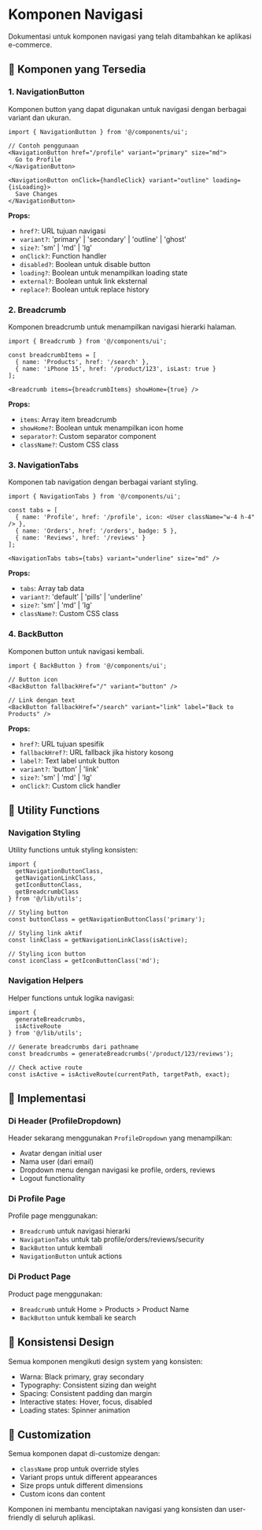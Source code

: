 # Komponen Navigasi

Dokumentasi untuk komponen navigasi yang telah ditambahkan ke aplikasi e-commerce.

## 🧭 Komponen yang Tersedia

### 1. NavigationButton
Komponen button yang dapat digunakan untuk navigasi dengan berbagai variant dan ukuran.

```tsx
import { NavigationButton } from '@/components/ui';

// Contoh penggunaan
<NavigationButton href="/profile" variant="primary" size="md">
  Go to Profile
</NavigationButton>

<NavigationButton onClick={handleClick} variant="outline" loading={isLoading}>
  Save Changes
</NavigationButton>
```

**Props:**
- `href?`: URL tujuan navigasi
- `variant?`: 'primary' | 'secondary' | 'outline' | 'ghost'
- `size?`: 'sm' | 'md' | 'lg'
- `onClick?`: Function handler
- `disabled?`: Boolean untuk disable button
- `loading?`: Boolean untuk menampilkan loading state
- `external?`: Boolean untuk link eksternal
- `replace?`: Boolean untuk replace history

### 2. Breadcrumb
Komponen breadcrumb untuk menampilkan navigasi hierarki halaman.

```tsx
import { Breadcrumb } from '@/components/ui';

const breadcrumbItems = [
  { name: 'Products', href: '/search' },
  { name: 'iPhone 15', href: '/product/123', isLast: true }
];

<Breadcrumb items={breadcrumbItems} showHome={true} />
```

**Props:**
- `items`: Array item breadcrumb
- `showHome?`: Boolean untuk menampilkan icon home
- `separator?`: Custom separator component
- `className?`: Custom CSS class

### 3. NavigationTabs
Komponen tab navigation dengan berbagai variant styling.

```tsx
import { NavigationTabs } from '@/components/ui';

const tabs = [
  { name: 'Profile', href: '/profile', icon: <User className="w-4 h-4" /> },
  { name: 'Orders', href: '/orders', badge: 5 },
  { name: 'Reviews', href: '/reviews' }
];

<NavigationTabs tabs={tabs} variant="underline" size="md" />
```

**Props:**
- `tabs`: Array tab data
- `variant?`: 'default' | 'pills' | 'underline'
- `size?`: 'sm' | 'md' | 'lg'
- `className?`: Custom CSS class

### 4. BackButton
Komponen button untuk navigasi kembali.

```tsx
import { BackButton } from '@/components/ui';

// Button icon
<BackButton fallbackHref="/" variant="button" />

// Link dengan text
<BackButton fallbackHref="/search" variant="link" label="Back to Products" />
```

**Props:**
- `href?`: URL tujuan spesifik
- `fallbackHref?`: URL fallback jika history kosong
- `label?`: Text label untuk button
- `variant?`: 'button' | 'link'
- `size?`: 'sm' | 'md' | 'lg'
- `onClick?`: Custom click handler

## 🎨 Utility Functions

### Navigation Styling
Utility functions untuk styling konsisten:

```tsx
import { 
  getNavigationButtonClass,
  getNavigationLinkClass,
  getIconButtonClass,
  getBreadcrumbClass
} from '@/lib/utils';

// Styling button
const buttonClass = getNavigationButtonClass('primary');

// Styling link aktif
const linkClass = getNavigationLinkClass(isActive);

// Styling icon button
const iconClass = getIconButtonClass('md');
```

### Navigation Helpers
Helper functions untuk logika navigasi:

```tsx
import { 
  generateBreadcrumbs,
  isActiveRoute 
} from '@/lib/utils';

// Generate breadcrumbs dari pathname
const breadcrumbs = generateBreadcrumbs('/product/123/reviews');

// Check active route
const isActive = isActiveRoute(currentPath, targetPath, exact);
```

## 📱 Implementasi

### Di Header (ProfileDropdown)
Header sekarang menggunakan `ProfileDropdown` yang menampilkan:
- Avatar dengan initial user
- Nama user (dari email)
- Dropdown menu dengan navigasi ke profile, orders, reviews
- Logout functionality

### Di Profile Page
Profile page menggunakan:
- `Breadcrumb` untuk navigasi hierarki
- `NavigationTabs` untuk tab profile/orders/reviews/security
- `BackButton` untuk kembali
- `NavigationButton` untuk actions

### Di Product Page
Product page menggunakan:
- `Breadcrumb` untuk Home > Products > Product Name
- `BackButton` untuk kembali ke search

## 🚀 Konsistensi Design
Semua komponen mengikuti design system yang konsisten:
- Warna: Black primary, gray secondary
- Typography: Consistent sizing dan weight
- Spacing: Consistent padding dan margin
- Interactive states: Hover, focus, disabled
- Loading states: Spinner animation

## 🔧 Customization
Semua komponen dapat di-customize dengan:
- `className` prop untuk override styles
- Variant props untuk different appearances
- Size props untuk different dimensions
- Custom icons dan content

Komponen ini membantu menciptakan navigasi yang konsisten dan user-friendly di seluruh aplikasi.
